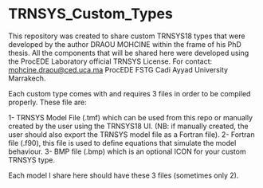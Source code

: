 # TRNSYS_Custom_Types
This repository was created to share custom TRNSYS18 types that were developed by the author DRAOU MOHCINE within the frame of his PhD thesis. All the components that will be shared here were developed using the ProcEDE Laboratory official TRNSYS License. For contact: mohcine.draou@ced.uca.ma ProcEDE FSTG Cadi Ayyad University Marrakech. 

Each custom type comes with and requires 3 files in order to be compiled properly. These file are: 

1- TRNSYS Model File (.tmf) which can be used from this repo or manually created by the user using the TRNSYS18 UI. (NB: if manually created, the user should also export the TRNSYS model file as a Fortran file).
2- Fortran file (.f90), this file is used to define equations that simulate the model behaviour.
3- BMP file (.bmp) which is an optional ICON for your custom  TRNSYS type.


Each model I share here should have these 3 files (sometimes only 2).
